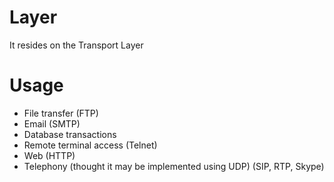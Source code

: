 #                  Layer

It resides on the Transport Layer

# Usage

- File transfer (FTP)
- Email (SMTP)
- Database transactions
- Remote terminal access (Telnet)
- Web (HTTP)
- Telephony (thought it may be implemented using UDP) (SIP, RTP, Skype)